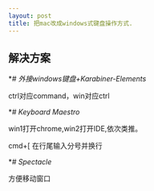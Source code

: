 ```yaml
---
layout: post
title: 把mac改成windows式键盘操作方式.
---
```



## 解决方案



**# 外接windows键盘+Karabiner-Elements*

ctrl对应command，win对应ctrl
						
**# Keyboard Maestro*

win1打开chrome,win2打开IDE,依次类推。

cmd+\[ 在行尾输入分号并换行
						
**# Spectacle*

方便移动窗口
		
